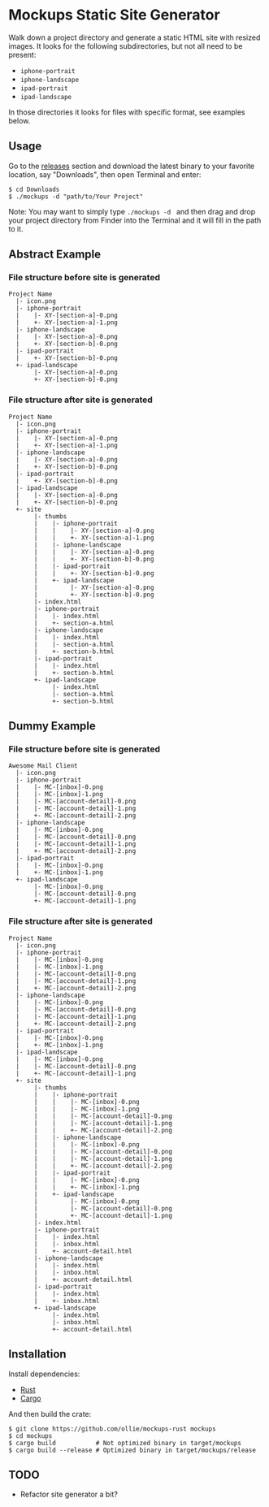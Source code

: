 # Mockups Static Site Generator

Walk down a project directory and generate a static HTML site with
resized images. It looks for the following subdirectories, but not all
need to be present:

* `iphone-portrait`
* `iphone-landscape`
* `ipad-portrait`
* `ipad-landscape`

In those directories it looks for files with specific format, see examples
below.

## Usage

Go to the [releases][releases] section and download the latest binary to your
favorite location, say "Downloads", then open Terminal and enter:

    $ cd Downloads
    $ ./mockups -d "path/to/Your Project"

Note: You may want to simply type `./mockups -d ` and then drag and drop
your project directory from Finder into the Terminal and it will fill in
the path to it.

## Abstract Example

### File structure before site is generated

    Project Name
      |- icon.png
      |- iphone-portrait
      |    |- XY-[section-a]-0.png
      |    +- XY-[section-a]-1.png
      |- iphone-landscape
      |    |- XY-[section-a]-0.png
      |    +- XY-[section-b]-0.png
      |- ipad-portrait
      |    +- XY-[section-b]-0.png
      +- ipad-landscape
           |- XY-[section-a]-0.png
           +- XY-[section-b]-0.png

### File structure after site is generated

    Project Name
      |- icon.png
      |- iphone-portrait
      |    |- XY-[section-a]-0.png
      |    +- XY-[section-a]-1.png
      |- iphone-landscape
      |    |- XY-[section-a]-0.png
      |    +- XY-[section-b]-0.png
      |- ipad-portrait
      |    +- XY-[section-b]-0.png
      |- ipad-landscape
      |    |- XY-[section-a]-0.png
      |    +- XY-[section-b]-0.png
      +- site
           |- thumbs
           |    |- iphone-portrait
           |    |    |- XY-[section-a]-0.png
           |    |    +- XY-[section-a]-1.png
           |    |- iphone-landscape
           |    |    |- XY-[section-a]-0.png
           |    |    +- XY-[section-b]-0.png
           |    |- ipad-portrait
           |    |    +- XY-[section-b]-0.png
           |    +- ipad-landscape
           |         |- XY-[section-a]-0.png
           |         +- XY-[section-b]-0.png
           |- index.html
           |- iphone-portrait
           |    |- index.html
           |    +- section-a.html
           |- iphone-landscape
           |    |- index.html
           |    |- section-a.html
           |    +- section-b.html
           |- ipad-portrait
           |    |- index.html
           |    +- section-b.html
           +- ipad-landscape
                |- index.html
                |- section-a.html
                +- section-b.html

## Dummy Example

### File structure before site is generated

    Awesome Mail Client
      |- icon.png
      |- iphone-portrait
      |    |- MC-[inbox]-0.png
      |    |- MC-[inbox]-1.png
      |    |- MC-[account-detail]-0.png
      |    |- MC-[account-detail]-1.png
      |    +- MC-[account-detail]-2.png
      |- iphone-landscape
      |    |- MC-[inbox]-0.png
      |    |- MC-[account-detail]-0.png
      |    |- MC-[account-detail]-1.png
      |    +- MC-[account-detail]-2.png
      |- ipad-portrait
      |    |- MC-[inbox]-0.png
      |    +- MC-[inbox]-1.png
      +- ipad-landscape
           |- MC-[inbox]-0.png
           |- MC-[account-detail]-0.png
           +- MC-[account-detail]-1.png

### File structure after site is generated

    Project Name
      |- icon.png
      |- iphone-portrait
      |    |- MC-[inbox]-0.png
      |    |- MC-[inbox]-1.png
      |    |- MC-[account-detail]-0.png
      |    |- MC-[account-detail]-1.png
      |    +- MC-[account-detail]-2.png
      |- iphone-landscape
      |    |- MC-[inbox]-0.png
      |    |- MC-[account-detail]-0.png
      |    |- MC-[account-detail]-1.png
      |    +- MC-[account-detail]-2.png
      |- ipad-portrait
      |    |- MC-[inbox]-0.png
      |    +- MC-[inbox]-1.png
      |- ipad-landscape
      |    |- MC-[inbox]-0.png
      |    |- MC-[account-detail]-0.png
      |    +- MC-[account-detail]-1.png
      +- site
           |- thumbs
           |    |- iphone-portrait
           |    |    |- MC-[inbox]-0.png
           |    |    |- MC-[inbox]-1.png
           |    |    |- MC-[account-detail]-0.png
           |    |    |- MC-[account-detail]-1.png
           |    |    +- MC-[account-detail]-2.png
           |    |- iphone-landscape
           |    |    |- MC-[inbox]-0.png
           |    |    |- MC-[account-detail]-0.png
           |    |    |- MC-[account-detail]-1.png
           |    |    +- MC-[account-detail]-2.png
           |    |- ipad-portrait
           |    |    |- MC-[inbox]-0.png
           |    |    +- MC-[inbox]-1.png
           |    +- ipad-landscape
           |         |- MC-[inbox]-0.png
           |         |- MC-[account-detail]-0.png
           |         +- MC-[account-detail]-1.png
           |- index.html
           |- iphone-portrait
           |    |- index.html
           |    |- inbox.html
           |    +- account-detail.html
           |- iphone-landscape
           |    |- index.html
           |    |- inbox.html
           |    +- account-detail.html
           |- ipad-portrait
           |    |- index.html
           |    +- inbox.html
           +- ipad-landscape
                |- index.html
                |- inbox.html
                +- account-detail.html

## Installation

Install dependencies:

* [Rust][rust-url]
* [Cargo][cargo-url]

And then build the crate:

    $ git clone https://github.com/ollie/mockups-rust mockups
    $ cd mockups
    $ cargo build           # Not optimized binary in target/mockups
    $ cargo build --release # Optimized binary in target/mockups/release

## TODO

* Refactor site generator a bit?

[releases]:  https://github.com/ollie/mockups-rust/releases
[rust-url]:  https://github.com/rust-lang/rust
[cargo-url]: https://github.com/rust-lang/cargo
